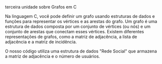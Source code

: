  terceira unidade sobre Grafos em C


 Na linguagem C, você pode definir um grafo usando estruturas de dados e funções para representar os vértices e as arestas do grafo. Um grafo é uma estrutura de dados composta por um conjunto de vértices (ou nós) e um conjunto de arestas que conectam esses vértices. Existem diferentes representações de grafos, como a matriz de adjacência, a lista de adjacência e a matriz de incidência.

 O nosso código utiliza uma estrutura de dados "Rede Social" que armazena a matriz de adjacência e o número de usuários.